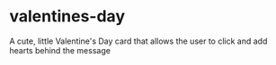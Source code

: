 # valentines-day
A cute, little Valentine's Day card that allows the user to click and add hearts behind the message
